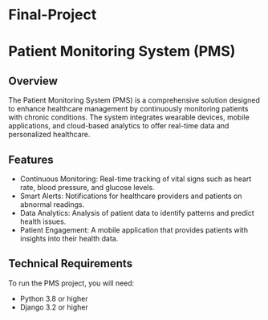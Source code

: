 # Final-Project
# Patient Monitoring System (PMS)

## Overview
The Patient Monitoring System (PMS) is a comprehensive solution designed to enhance healthcare management by continuously monitoring patients with chronic conditions. The system integrates wearable devices, mobile applications, and cloud-based analytics to offer real-time data and personalized healthcare.

## Features
- Continuous Monitoring: Real-time tracking of vital signs such as heart rate, blood pressure, and glucose levels.
- Smart Alerts: Notifications for healthcare providers and patients on abnormal readings.
- Data Analytics: Analysis of patient data to identify patterns and predict health issues.
- Patient Engagement: A mobile application that provides patients with insights into their health data.

## Technical Requirements
To run the PMS project, you will need:
- Python 3.8 or higher
- Django 3.2 or higher


